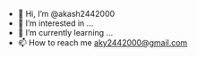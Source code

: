 - 👋 Hi, I’m @akash2442000
- 👀 I’m interested in ...
- 🌱 I’m currently learning ...
- 📫 How to reach me aky2442000@gmail.com

<!---
akash2442000/akash2442000 is a ✨ special ✨ repository because its `README.md` (this file) appears on your GitHub profile.
You can click the Preview link to take a look at your changes.
--->

